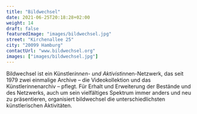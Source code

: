 ```yaml
---
title: "Bildwechsel"
date: 2021-06-25T20:18:28+02:00
weight: 14
draft: false
featuredImage: "images/bildwechsel.jpg"
street: "Kirchenallee 25"
city: "20099 Hamburg"
contactUrl: "www.bildwechsel.org"
images: ["images/bildwechsel.jpg"]
---
```


Bildwechsel ist ein Künstler*innen- und Aktivist*innen-Netzwerk, das
seit 1979 zwei einmalige Archive – die Videokollektion und das Künstlerinnenarchiv
– pflegt. Für Erhalt und Erweiterung der Bestände und des
Netzwerks, auch um sein vielfältiges Spektrum immer anders und neu zu
präsentieren, organisiert bildwechsel die unterschiedlichsten künstlerischen
Aktivitäten.
